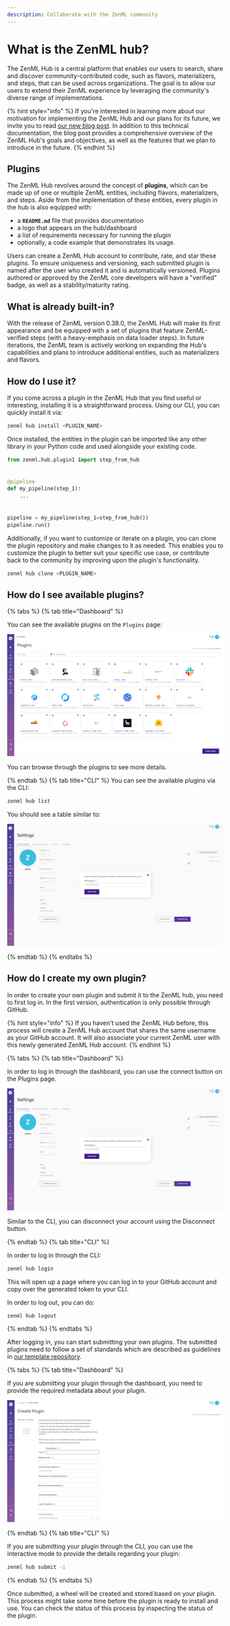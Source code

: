 ```yaml
---
description: Collaborate with the ZenML community
---
```


# What is the ZenML hub?

The ZenML Hub is a central platform that enables our users to search, share
and discover community-contributed code, such as flavors, materializers,
and steps, that can be used across organizations. The goal is to allow our
users to extend their ZenML experience by leveraging the community's diverse
range of implementations.

{% hint style="info" %}
If you're interested in learning more about our motivation for implementing the
ZenML Hub and our plans for its future, we invite you to read
[our new blog post](https://blog.zenml.io/zenml-hub-launch). In addition to
this technical documentation, the blog post provides a comprehensive overview
of the ZenML Hub's goals and objectives, as well as the features that
we plan to introduce in the future.
{% endhint %}

## Plugins

The ZenML Hub revolves around the concept of **plugins**, which can be made up
of one or multiple ZenML entities, including flavors, materializers, and steps.
Aside from the implementation of these entities, every plugin in the hub is
also equipped with:

- a **`README.md`** file that provides documentation
- a logo that appears on the hub/dashboard
- a list of requirements necessary for running the plugin
- optionally, a code example that demonstrates its usage.

Users can create a ZenML Hub account to contribute, rate, and star these
plugins. To ensure uniqueness and versioning, each submitted plugin is named
after the user who created it and is automatically versioned. Plugins authored
or approved by the ZenML core developers will have a "verified" badge, as
well as a stability/maturity rating.

## What is already built-in?

With the release of ZenML version 0.38.0, the ZenML Hub will make its first
appearance and be equipped with a set of plugins that feature ZenML-verified
steps (with a heavy-emphasis on data loader steps). In future iterations,
the ZenML team is actively working on expanding the Hub's capabilities and
plans to introduce additional entities, such as materializers and flavors.

## How do I use it?

If you come across a plugin in the ZenML Hub that you find useful or
interesting, installing it is a straightforward process. Using our CLI, you can
quickly install it via:

```bash
zenml hub install <PLUGIN_NAME>
```

Once installed, the entities in the plugin can be imported like any other
library in your Python code and used alongside your existing code.

```python
from zenml.hub.plugin1 import step_from_hub


@pipeline
def my_pipeline(step_1):
    ...


pipeline = my_pipeline(step_1=step_from_hub())
pipeline.run()
```

Additionally, if you want to customize or iterate on a plugin, you can clone
the plugin repository and make changes to it as needed. This enables you to
customize the plugin to better suit your specific use case, or contribute
back to the community by improving upon the plugin's functionality.

```bash
zenml hub clone <PLUGIN_NAME>
```

## How do I see available plugins?

{% tabs %}
{% tab title="Dashboard" %}

You can see the available plugins on the `Plugins` page:

![Dashboard List Plugin](../../assets/zenml_hub/plugins_dashboard.png)

You can browse through the plugins to see more details.

{% endtab %}
{% tab title="CLI" %}
You can see the available plugins via the CLI:

```bash
zenml hub list
```

You should see a table similar to:

![CLI List Plugin](../../assets/zenml_hub/login_dashboard.png)

{% endtab %}
{% endtabs %}

## How do I create my own plugin?

In order to create your own plugin and submit it to the ZenML hub, you need to
first log in. In the first version, authentication is only possible through
GitHub.

{% hint style="info" %}
If you haven't used the ZenML Hub before, this process will create a ZenML Hub
account that shares the same username as your GitHub account. It will also
associate your current ZenML user with this newly generated ZenML Hub account.
{% endhint %}

{% tabs %}
{% tab title="Dashboard" %}

In order to log in through the dashboard, you can use the connect button on the
Plugins page.

![Dashboard Login](../../assets/zenml_hub/login_dashboard.png)

Similar to the CLI, you can disconnect your account using the Disconnect button.

{% endtab %}
{% tab title="CLI" %}

In order to log in through the CLI:

```bash
zenml hub login
```

This will open up a page where you can log in to your GitHub account and copy
over the generated token to your CLI.

In order to log out, you can do:

```bash
zenml hub logout
```

{% endtab %}
{% endtabs %}

After logging in, you can start submitting your own plugins. The submitted
plugins need to follow a set of standards which are described as guidelines
in [our template repository](https://github.com/zenml-io/zenml-hub-plugin-template).

{% tabs %}
{% tab title="Dashboard" %}

If you are submitting your plugin through the dashboard, you need to provide
the required metadata about your plugin.

![Dashboard Create Plugin](../../assets/zenml_hub/create_plugin_dashboard.png)

{% endtab %}
{% tab title="CLI" %}

If you are submitting your plugin through the CLI, you can use the interactive
mode to provide the details regarding your plugin:

```bash
zenml hub submit -i
```

{% endtab %}
{% endtabs %}

Once submitted, a wheel will be created and stored based on your plugin. This
process might take some time before the plugin is ready to install and use. You
can check the status of this process by inspecting the status of the plugin.